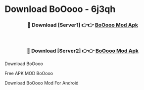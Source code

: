 # Download BoOooo - 6j3qh



<div align="center">
<h3>🔴 Download [Server1] 👉👉 <a href="https://momento.my/?title=BoOooo">BoOooo Mod Apk</a></h3><br>

<h3>🔴 Download [Server2] 👉👉 <a href="https://momento.my/?title=BoOooo">BoOooo Mod Apk</a></h3>
</div>



Download BoOooo 

Free APK MOD BoOooo 

Download BoOooo Mod For Android
